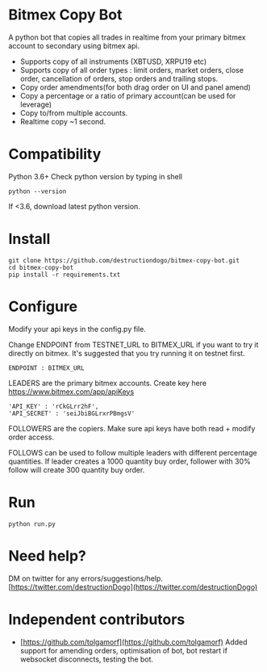 # Bitmex Copy Bot

A python bot that copies all trades in realtime from your primary bitmex account to secondary using bitmex api.
- Supports copy of all instruments (XBTUSD, XRPU19 etc)
- Supports copy of all order types : limit orders, market orders, close order, cancellation of orders, stop orders and trailing stops.
- Copy order amendments(for both drag order on UI and panel amend)
- Copy a percentage or a ratio of primary account(can be used for leverage)
- Copy to/from multiple accounts.
- Realtime copy ~1 second.

# Compatibility
Python 3.6+
Check python version by typing in shell

    python --version

If <3.6, download latest python version.

# Install

    git clone https://github.com/destructiondogo/bitmex-copy-bot.git
    cd bitmex-copy-bot
    pip install -r requirements.txt

# Configure
Modify your api keys in the config.py file.

Change ENDPOINT from TESTNET_URL to BITMEX_URL if you want to try it directly on bitmex. It's suggested that you try running it on testnet first.

    ENDPOINT : BITMEX_URL

LEADERS are the primary bitmex accounts. Create key here https://www.bitmex.com/app/apiKeys

    'API_KEY' : 'rCkGLrr2hF',
    'API_SECRET' : 'seiJbiBGLrxrPBmgsV'

FOLLOWERS are the copiers. Make sure api keys have both read + modify order access.

FOLLOWS can be used to follow multiple leaders with different percentage quantities.
If leader creates a 1000 quantity buy order, follower with 30% follow will create 300 quantity buy order.


# Run
    python run.py

# Need help?

DM on twitter for any errors/suggestions/help.
[https://twitter.com/destructionDogo](https://twitter.com/destructionDogo)

# Independent contributors
- [https://github.com/tolgamorf](https://github.com/tolgamorf) 
    Added support for amending orders, optimisation of bot, bot restart if websocket disconnects, testing the bot.

